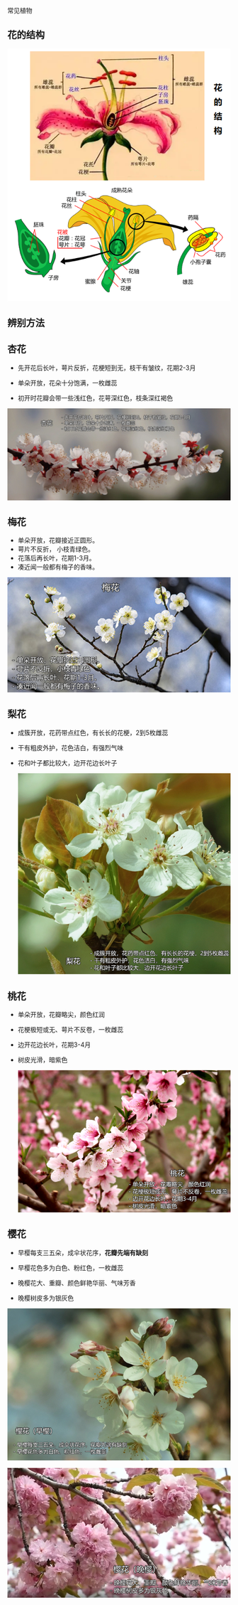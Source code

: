常见植物



## 花的结构

![image-20240425170046975](./img/2024-04-25-常见的植物的花.assets/image-20240425170046975.png)

## 辨别方法



## 杏花

- 先开花后长叶，萼片反折，花梗短到无，枝干有皱纹，花期2-3月

- 单朵开放，花朵十分饱满，一枚雌蕊

- 初开时花瓣会带一些浅红色，花萼深红色，枝条深红褐色


![image-20240425173048307](./img/2024-04-25-常见的植物的花.assets/image-20240425173048307.png)

## 梅花

- 单朵开放，花瓣接近正圆形。
- 萼片不反折， 小枝青绿色。
- 花落后再长叶，花期1-3月。
- 凑近闻一般都有梅子的香味。

![image-20240425174624754](./img/2024-04-25-常见的植物的花.assets/image-20240425174624754.png)



## 梨花

- 成簇开放，花药带点红色，有长长的花梗，2到5枚雌蕊

- 干有粗皮外护，花色洁白，有强烈气味

- 花和叶子都比较大，边开花边长叶子

  ![image-20240425180444858](./img/2024-04-25-常见的植物的花.assets/image-20240425180444858.png)

## 桃花

- 单朵开放，花瓣略尖，颜色红润

- 花梗极短或无、萼片不反卷，一枚雌蕊

- 边开花边长叶，花期3-4月 

- 树皮光滑，暗紫色

  ![image-20240425201024558](./img/2024-04-25-常见的植物的花.assets/image-20240425201024558.png)



## 樱花

- 早樱每支三五朵，成伞状花序，**花瓣先端有缺刻**

- 早樱花色多为白色、粉红色，一枚雌蕊

- 晚樱花大、重瓣、颜色鲜艳华丽、气味芳香

- 晚樱树皮多为银灰色

![image-20240425192514809](./img/2024-04-25-常见的植物的花.assets/image-20240425192514809.png)

![image-20240425193150888](./img/2024-04-25-常见的植物的花.assets/image-20240425193150888.png)





